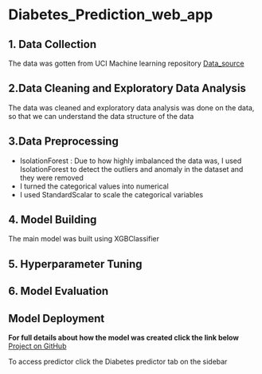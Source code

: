 # Diabetes_Prediction_web_app
## **1. Data Collection**  
The data was gotten from UCI Machine learning repository
[Data_source](https://archive.ics.uci.edu/dataset/891/cdc+diabetes+health+indicators)
## **2.Data Cleaning and Exploratory Data Analysis**  
The data was cleaned and exploratory data analysis was done on the data, so that we can understand the data
structure of the data
## **3.Data Preprocessing**  
* IsolationForest : Due to how highly imbalanced the data was, I used IsolationForest to detect the outliers
and anomaly in the dataset and they were removed
* I turned the categorical values into numerical
* I used StandardScalar to scale the categorical variables

## **4. Model Building**  
The main model was built using XGBClassifier
## **5. Hyperparameter Tuning**  
## **6. Model Evaluation**  
## **Model Deployment**

**For full details about how the model was created click the link below**  
[Project on GitHub](https://github.com/Shehualaba/Diabetes_prediction)

To access predictor click the Diabetes predictor tab on the sidebar
